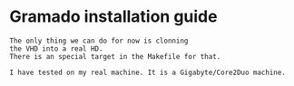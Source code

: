 # Gramado installation guide


	The only thing we can do for now is clonning
	the VHD into a real HD.
	There is an special target in the Makefile for that.

	I have tested on my real machine. It is a Gigabyte/Core2Duo machine.




